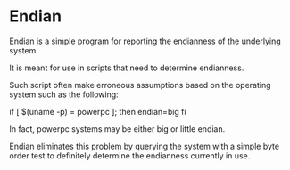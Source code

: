 Endian
======
Endian is a simple program for reporting the endianness of the underlying
system.

It is meant for use in scripts that need to determine endianness.

Such script often make erroneous assumptions based on the operating system
such as the following:

if [ $(uname -p) = powerpc ]; then
    endian=big
fi

In fact, powerpc systems may be either big or little endian.

Endian eliminates this problem by querying the system with a simple byte
order test to definitely determine the endianness currently in use.
